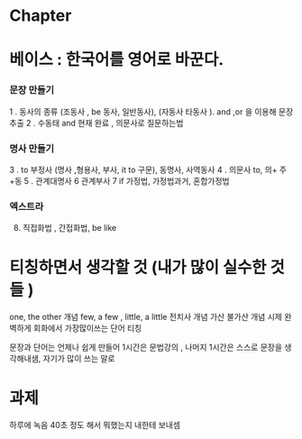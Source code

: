 
# Chapter

# 베이스 : 한국어를 영어로 바꾼다.

### 문장 만들기

1 . 동사의 종류 (조동사 , be 동사, 일반동사),  (자동사 타동사 ).   and ,or 을 이용해 문장 추출
2 . 수동태 and 현재 완료 , 의문사로 질문하는법

### 명사 만들기

3 . to 부정사 (명사 ,형용사, 부사, it to 구문),  동명사,  사역동사
4 . 의문사 to, 의+ 주 +동
5 . 관계대명사
6  관계부사 
7  if 가정법, 가정법과거, 혼합가정법

### 엑스트라

8. 직접화법 , 간접화법, be like

# 티칭하면서 생각할 것 (내가 많이 실수한 것 들 )

one, the other 개념
few, a few , little, a little
전치사 개념
가산 불가산 개념
시제 완벽하게
회화에서 가장많이쓰는 단어 티칭

문장과 단어는 언제나 쉽게 만들어
1시간은 문법강의 , 나머지 1시간은 스스로 문장을 생각해내샘, 자기가 많이 쓰는 말로

# 과제 

하루에 녹음 40초 정도 해서 뭐했는지 내한테 보내셈



